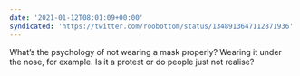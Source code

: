 ```yaml
---
date: '2021-01-12T08:01:09+00:00'
syndicated: 'https://twitter.com/roobottom/status/1348913647112871936'
---
```

What’s the psychology of not wearing a mask properly? Wearing it under the nose, for example. Is it a protest or do people just not realise?
